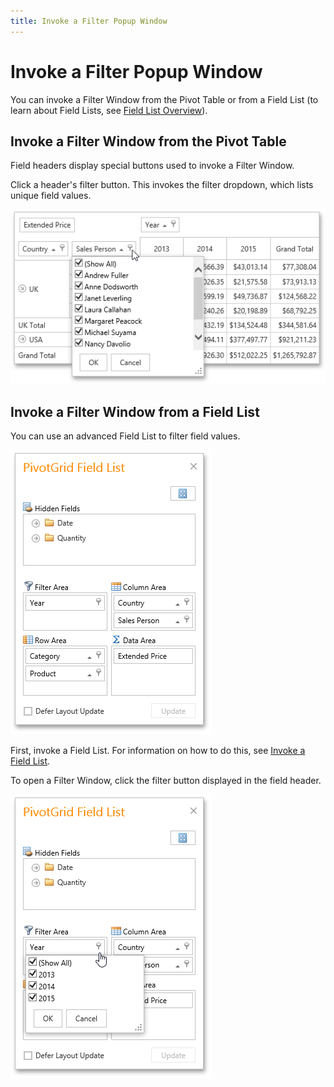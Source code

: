 ```yaml
---
title: Invoke a Filter Popup Window
---
```

# Invoke a Filter Popup Window
You can invoke a Filter Window from the Pivot Table or from a Field List (to learn about Field Lists, see [Field List Overview](../../../field-list-overview.md)).

## Invoke a Filter Window from the Pivot Table
Field headers display special buttons used to invoke a Filter Window.

Click a header's filter button. This invokes the filter dropdown, which lists unique field values.

![EU_Filtering](../../../../../images/img15868.png)

## Invoke a Filter Window from a Field List
You can use an advanced Field List to filter field values.

![EU_ExcelFieldList](../../../../../images/img15860.png)

First, invoke a Field List. For information on how to do this, see [Invoke a Field List](../../../field-list/invoke-a-field-list.md).

To open a Filter Window, click the filter button displayed in the field header.

![EU_FieldListFilter](../../../../../images/img15862.png)